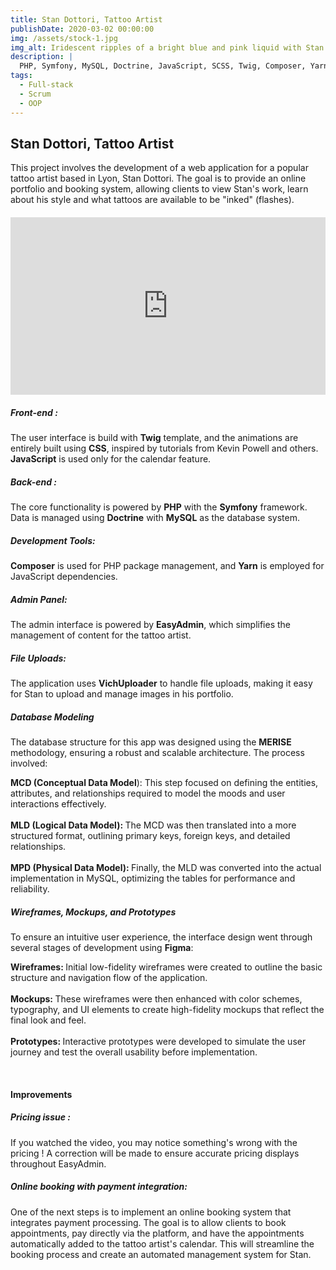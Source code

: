 ```yaml
---
title: Stan Dottori, Tattoo Artist
publishDate: 2020-03-02 00:00:00
img: /assets/stock-1.jpg
img_alt: Iridescent ripples of a bright blue and pink liquid with Stan Dottori's logo
description: |
  PHP, Symfony, MySQL, Doctrine, JavaScript, SCSS, Twig, Composer, Yarn, EasyAdmin, Object-Oriented Programming, Relational database
tags:
  - Full-stack
  - Scrum
  - OOP
---
```


## Stan Dottori, Tattoo Artist



This project involves the development of a web application for a popular tattoo artist based in Lyon, Stan Dottori. The goal is to provide an online portfolio and booking system, allowing clients to view Stan's work, learn about his style and what tattoos are available to be "inked" (flashes).

<!-- Responsive YouTube Video Embed -->
<div style="position: relative; padding-bottom: 56.25%; height: 0; overflow: hidden; max-width: 100%; margin: 20px 0;">
  <iframe 
    style="position: absolute; top: 0; left: 0; width: 100%; height: 100%;" 
    src="https://www.youtube.com/embed/7_KycN9LRdE?si=X2kw8YztEl2YXKmI" 
    title="Stan Dottori Tattoo Artist Website Demo" 
    frameborder="0" 
    allow="accelerometer; autoplay; clipboard-write; encrypted-media; gyroscope; picture-in-picture; web-share" 
    referrerpolicy="strict-origin-when-cross-origin" 
    allowfullscreen>
  </iframe>
</div>

<h5>Front-end :</h5>
The user interface is build with <b>Twig</b> template, and the animations are entirely built using <b>CSS</b>, inspired by tutorials from Kevin Powell and others. <b>JavaScript</b> is used only for the calendar feature.
<h5>Back-end :</h5>
 The core functionality is powered by <b>PHP</b> with the <b>Symfony</b> framework. Data is managed using <b>Doctrine</b> with <b>MySQL</b> as the database system.
<h5>Development Tools: </h5>
<b>Composer</b> is used for PHP package management, and <b>Yarn</b> is employed for JavaScript dependencies.
<h5>Admin Panel: </h5>
The admin interface is powered by <b>EasyAdmin</b>, which simplifies the management of content for the tattoo artist.
<h5>File Uploads:</h5>
The application uses <b>VichUploader</b> to handle file uploads, making it easy for Stan to upload and manage images in his portfolio.
<p><h5>Database Modeling</h5>
The database structure for this app was designed using the <b>MERISE</b> methodology, ensuring a robust and scalable architecture. The process involved:

<b>MCD (Conceptual Data Model</b>): This step focused on defining the entities, attributes, and relationships required to model the moods and user interactions effectively.
<br><br>
<b>MLD (Logical Data Model): </b>The MCD was then translated into a more structured format, outlining primary keys, foreign keys, and detailed relationships. 
<br><br>
<b>MPD (Physical Data Model): </b>Finally, the MLD was converted into the actual implementation in MySQL, optimizing the tables for performance and reliability.

<h5>Wireframes, Mockups, and Prototypes</h5>
To ensure an intuitive user experience, the interface design went through several stages of development using <b>Figma</b>:

<b>Wireframes: </b>Initial low-fidelity wireframes were created to outline the basic structure and navigation flow of the application.
<br><br>
<b>Mockups: </b>These wireframes were then enhanced with color schemes, typography, and UI elements to create high-fidelity mockups that reflect the final look and feel.
<br><br>
<b>Prototypes: </b>Interactive prototypes were developed to simulate the user journey and test the overall usability before implementation.</p>
<br>

#### Improvements

<h5>Pricing issue : </h5>
If you watched the video, you may notice something's wrong with the pricing ! A correction will be made to ensure accurate pricing displays throughout EasyAdmin.
<br>
<h5> Online booking with payment integration:</h5>
One of the next steps is to implement an online booking system that integrates payment processing. The goal is to allow clients to book appointments, pay directly via the platform, and have the appointments automatically added to the tattoo artist's calendar. This will streamline the booking process and create an automated management system for Stan.
